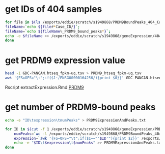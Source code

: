 # get IDs of 404 samples
```bash
for file in $(ls /exports/eddie/scratch/s1949868/PRDM9BoundPeaks_404_Case_ID/*); do
fileName=`echo ${file#*Case_ID/}`;
fileName=`echo ${fileName%_PRDM9_bound_peaks*}`;
echo -e $fileName >> /exports/eddie/scratch/s1949868/geneExpression/404Samples_CaseID.txt
done
```
# get PRDM9 expression value 
```bash
head -1 GDC-PANCAN.htseq_fpkm-uq.tsv > PRDM9_htseq_fpkm-uq.tsv
awk '{FS=OFS="\t";if($1~/ENSG00000164256/){print $0}}' GDC-PANCAN.htseq_fpkm-uq.tsv >> PRDM9_htseq_fpkm-uq.tsv
```
Rscript extractExpression.Rmd
[PRDM9](https://www.ensembl.org/Homo_sapiens/Gene/Summary?g=ENSG00000164256;r=5:23443586-23528093)
# get number of PRDM9-bound peaks
```bash
echo -e "ID\texpression\tnumPeaks" > PRDM9ExpressionAndPeaks.txt

for ID in $(cut -f 1 /exports/eddie/scratch/s1949868/geneExpression/PRDM9Expression_375samples.txt); do 
	numPeaks=`wc -l /exports/eddie/scratch/s1949868/PRDM9BoundPeaks_404_Case_ID/${ID}_PRDM9_bound_peaks.bed | awk '{print $1}'`; 
	expression=`awk '{FS=OFS="\t";if($1=="'$ID'"){print $2}}' /exports/eddie/scratch/s1949868/geneExpression/PRDM9Expression_375samples.txt`; 
	echo -e "$ID\t$expression\t$numPeaks" >> PRDM9ExpressionAndPeaks.txt
done
```


<!--stackedit_data:
eyJoaXN0b3J5IjpbLTE4OTM0NTU3MDMsMTkzNzk0MzYyOCwyMD
Y5NTUwNzczLDkyMjEyNzUwOSwtNDM3MzYwOTA4LC04NzQyODI5
NzQsNTE1MDE4MzU1LC03ODMzNjkzNTUsLTIzOTEyOTE3Ml19
-->